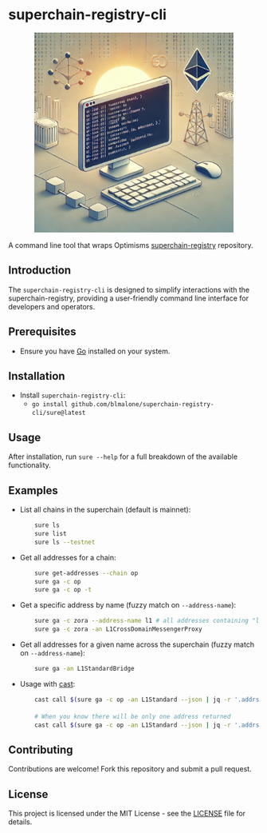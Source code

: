# superchain-registry-cli

<p align="center">
    <img src="./superchain-registry-cli-dalle.png" alt="Generated by Dall-e given this README as a prompt" width="400"/ title="Generated by Dall-e given this README as a prompt">
</p>

A command line tool that wraps Optimisms [superchain-registry](https://github.com/ethereum-optimism/superchain-registry) repository.

## Introduction

The `superchain-registry-cli` is designed to simplify interactions with the superchain-registry, providing a user-friendly command line interface for developers and operators.

## Prerequisites

- Ensure you have [Go](https://formulae.brew.sh/formula/go) installed on your system.

## Installation

- Install `superchain-registry-cli`:
    - `go install github.com/blmalone/superchain-registry-cli/sure@latest`
 
## Usage

After installation, run `sure --help` for a full breakdown of the available functionality.

## Examples

- List all chains in the superchain (default is mainnet): 
    ```bash 
        sure ls
        sure list
        sure ls --testnet
    ``` 
- Get all addresses for a chain: 
    ```bash 
        sure get-addresses --chain op
        sure ga -c op
        sure ga -c op -t
    ```
- Get a specific address by name (fuzzy match on `--address-name`): 
    ```bash
        sure ga -c zora --address-name l1 # all addresses containing "l1" - not case sensitive
        sure ga -c zora -an L1CrossDomainMessengerProxy
    ```

- Get all addresses for a given name across the superchain (fuzzy match on `--address-name`): 
    ```bash
        sure ga -an L1StandardBridge
    ```

- Usage with [cast](https://book.getfoundry.sh/cast/):
    ```bash
        cast call $(sure ga -c op -an L1Standard --json | jq -r '.addrs.L1StandardBridgeProxy') "version()(string)"

        # When you know there will be only one address returned
        cast call $(sure ga -c op -an L1Standard --json | jq -r '.addrs | to_entries | .[0].value') "version()(string)"
    ```

## Contributing

Contributions are welcome! Fork this repository and submit a pull request.

## License

This project is licensed under the MIT License - see the [LICENSE](LICENSE) file for details.
